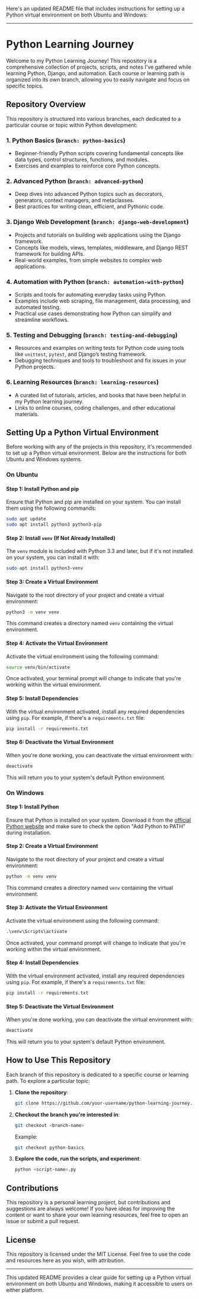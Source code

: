 Here's an updated README file that includes instructions for setting up a Python virtual environment on both Ubuntu and Windows:

---

# Python Learning Journey

Welcome to my Python Learning Journey! This repository is a comprehensive collection of projects, scripts, and notes I've gathered while learning Python, Django, and automation. Each course or learning path is organized into its own branch, allowing you to easily navigate and focus on specific topics.

## Repository Overview

This repository is structured into various branches, each dedicated to a particular course or topic within Python development:

### 1. **Python Basics** (`branch: python-basics`)
   - Beginner-friendly Python scripts covering fundamental concepts like data types, control structures, functions, and modules.
   - Exercises and examples to reinforce core Python concepts.

### 2. **Advanced Python** (`branch: advanced-python`)
   - Deep dives into advanced Python topics such as decorators, generators, context managers, and metaclasses.
   - Best practices for writing clean, efficient, and Pythonic code.

### 3. **Django Web Development** (`branch: django-web-development`)
   - Projects and tutorials on building web applications using the Django framework.
   - Concepts like models, views, templates, middleware, and Django REST framework for building APIs.
   - Real-world examples, from simple websites to complex web applications.

### 4. **Automation with Python** (`branch: automation-with-python`)
   - Scripts and tools for automating everyday tasks using Python.
   - Examples include web scraping, file management, data processing, and automated testing.
   - Practical use cases demonstrating how Python can simplify and streamline workflows.

### 5. **Testing and Debugging** (`branch: testing-and-debugging`)
   - Resources and examples on writing tests for Python code using tools like `unittest`, `pytest`, and Django’s testing framework.
   - Debugging techniques and tools to troubleshoot and fix issues in your Python projects.

### 6. **Learning Resources** (`branch: learning-resources`)
   - A curated list of tutorials, articles, and books that have been helpful in my Python learning journey.
   - Links to online courses, coding challenges, and other educational materials.

## Setting Up a Python Virtual Environment

Before working with any of the projects in this repository, it's recommended to set up a Python virtual environment. Below are the instructions for both Ubuntu and Windows systems.

### On Ubuntu

#### Step 1: Install Python and pip

Ensure that Python and pip are installed on your system. You can install them using the following commands:

```bash
sudo apt update
sudo apt install python3 python3-pip
```

#### Step 2: Install `venv` (If Not Already Installed)

The `venv` module is included with Python 3.3 and later, but if it's not installed on your system, you can install it with:

```bash
sudo apt install python3-venv
```

#### Step 3: Create a Virtual Environment

Navigate to the root directory of your project and create a virtual environment:

```bash
python3 -m venv venv
```

This command creates a directory named `venv` containing the virtual environment.

#### Step 4: Activate the Virtual Environment

Activate the virtual environment using the following command:

```bash
source venv/bin/activate
```

Once activated, your terminal prompt will change to indicate that you're working within the virtual environment.

#### Step 5: Install Dependencies

With the virtual environment activated, install any required dependencies using `pip`. For example, if there's a `requirements.txt` file:

```bash
pip install -r requirements.txt
```

#### Step 6: Deactivate the Virtual Environment

When you're done working, you can deactivate the virtual environment with:

```bash
deactivate
```

This will return you to your system's default Python environment.

### On Windows

#### Step 1: Install Python

Ensure that Python is installed on your system. Download it from the [official Python website](https://www.python.org/downloads/windows/) and make sure to check the option "Add Python to PATH" during installation.

#### Step 2: Create a Virtual Environment

Navigate to the root directory of your project and create a virtual environment:

```bash
python -m venv venv
```

This command creates a directory named `venv` containing the virtual environment.

#### Step 3: Activate the Virtual Environment

Activate the virtual environment using the following command:

```cmd
.\venv\Scripts\activate
```

Once activated, your command prompt will change to indicate that you're working within the virtual environment.

#### Step 4: Install Dependencies

With the virtual environment activated, install any required dependencies using `pip`. For example, if there's a `requirements.txt` file:

```cmd
pip install -r requirements.txt
```

#### Step 5: Deactivate the Virtual Environment

When you're done working, you can deactivate the virtual environment with:

```cmd
deactivate
```

This will return you to your system's default Python environment.

## How to Use This Repository

Each branch of this repository is dedicated to a specific course or learning path. To explore a particular topic:

1. **Clone the repository**:
   ```bash
   git clone https://github.com/your-username/python-learning-journey.git
   ```
2. **Checkout the branch you're interested in**:
   ```bash
   git checkout <branch-name>
   ```
   Example:
   ```bash
   git checkout python-basics
   ```
3. **Explore the code, run the scripts, and experiment**:
   ```bash
   python <script-name>.py
   ```

## Contributions

This repository is a personal learning project, but contributions and suggestions are always welcome! If you have ideas for improving the content or want to share your own learning resources, feel free to open an issue or submit a pull request.

## License

This repository is licensed under the MIT License. Feel free to use the code and resources here as you wish, with attribution.

---

This updated README provides a clear guide for setting up a Python virtual environment on both Ubuntu and Windows, making it accessible to users on either platform.
